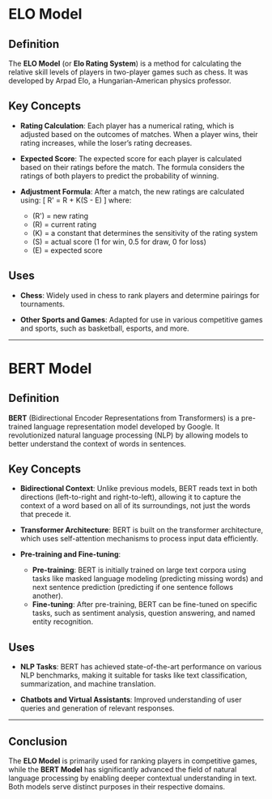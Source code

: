 # ELO Model

## Definition
The **ELO Model** (or **Elo Rating System**) is a method for calculating the relative skill levels of players in two-player games such as chess. It was developed by Arpad Elo, a Hungarian-American physics professor.

## Key Concepts
- **Rating Calculation**: Each player has a numerical rating, which is adjusted based on the outcomes of matches. When a player wins, their rating increases, while the loser’s rating decreases.
  
- **Expected Score**: The expected score for each player is calculated based on their ratings before the match. The formula considers the ratings of both players to predict the probability of winning.
  
- **Adjustment Formula**: After a match, the new ratings are calculated using:
  \[
  R' = R + K(S - E)
  \]
  where:
  - \(R'\) = new rating
  - \(R\) = current rating
  - \(K\) = a constant that determines the sensitivity of the rating system
  - \(S\) = actual score (1 for win, 0.5 for draw, 0 for loss)
  - \(E\) = expected score

## Uses
- **Chess**: Widely used in chess to rank players and determine pairings for tournaments.
  
- **Other Sports and Games**: Adapted for use in various competitive games and sports, such as basketball, esports, and more.

---

# BERT Model

## Definition
**BERT** (Bidirectional Encoder Representations from Transformers) is a pre-trained language representation model developed by Google. It revolutionized natural language processing (NLP) by allowing models to better understand the context of words in sentences.

## Key Concepts
- **Bidirectional Context**: Unlike previous models, BERT reads text in both directions (left-to-right and right-to-left), allowing it to capture the context of a word based on all of its surroundings, not just the words that precede it.
  
- **Transformer Architecture**: BERT is built on the transformer architecture, which uses self-attention mechanisms to process input data efficiently.
  
- **Pre-training and Fine-tuning**:
  - **Pre-training**: BERT is initially trained on large text corpora using tasks like masked language modeling (predicting missing words) and next sentence prediction (predicting if one sentence follows another).
  - **Fine-tuning**: After pre-training, BERT can be fine-tuned on specific tasks, such as sentiment analysis, question answering, and named entity recognition.

## Uses
- **NLP Tasks**: BERT has achieved state-of-the-art performance on various NLP benchmarks, making it suitable for tasks like text classification, summarization, and machine translation.
  
- **Chatbots and Virtual Assistants**: Improved understanding of user queries and generation of relevant responses.

---

## Conclusion
The **ELO Model** is primarily used for ranking players in competitive games, while the **BERT Model** has significantly advanced the field of natural language processing by enabling deeper contextual understanding in text. Both models serve distinct purposes in their respective domains.
